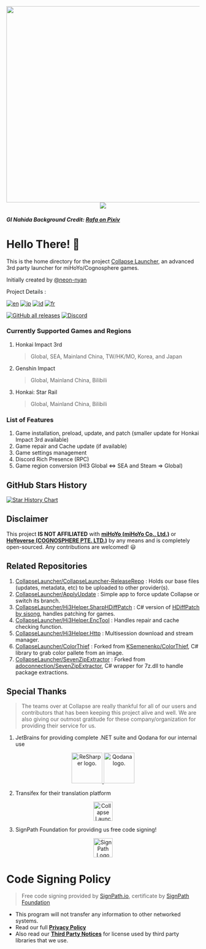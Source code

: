 <p align="center">
  <img width="512px" height="auto" src="https://cdn.discordapp.com/attachments/1116150301649543230/1234954798088982538/CollapseLauncherIdolType.png?ex=66388b88&is=66373a08&hm=d467954d1ef0c9d26ba0ac29e6bb19cff0c382a5fe252a6abd0125fca7ad38af"/><br/>
  <img src="https://raw.githubusercontent.com/neon-nyan/CollapseLauncher-Page/main/images/NewBannerv2_color.webp"/>
</p>

##### GI Nahida Background Credit: [Rafa on Pixiv](https://www.pixiv.net/en/users/3970196)

# Hello There! 👋

This is the home directory for the project [Collapse Launcher](https://github.com/CollapseLauncher/Collapse), an advanced 3rd party launcher for miHoYo/Cognosphere games.

Initially created by [@neon-nyan](https://github.com/neon-nyan/)

Project Details : 

[![en](https://img.shields.io/badge/README-English-blue.svg)](https://github.com/CollapseLauncher/Collapse/blob/main/README.md) [![jp](https://img.shields.io/badge/README-Japanese_日本語-white.svg)](https://github.com/neon-nyan/Collapse/blob/main/README.ja-jp.md) [![id](https://img.shields.io/badge/README-Bahasa_Indonesia-red.svg)](https://github.com/neon-nyan/Collapse/blob/main/README.id-id.md) [![fr](https://img.shields.io/badge/README-French-cyan.svg)](https://github.com/neon-nyan/Collapse/blob/main/README.fr-fr.md)


[![GitHub all releases](https://img.shields.io/github/downloads/CollapseLauncher/Collapse/total)](https://github.com/CollapseLauncher/Collapse/releases/latest)
[![Discord](https://img.shields.io/badge/Join_Community-Discord-5865F2)](https://discord.gg/vJd2exaS7j)

### Currently Supported Games and Regions
1. Honkai Impact 3rd
    > Global, SEA, Mainland China, TW/HK/MO, Korea, and Japan
2. Genshin Impact
    > Global, Mainland China, Bilibili
3. Honkai: Star Rail
    > Global, Mainland China, Bilibili

### List of Features
1. Game installation, preload, update, and patch (smaller update for Honkai Impact 3rd available)
2. Game repair and Cache update (if available)
3. Game settings management
4. Discord Rich Presence (RPC)
5. Game region conversion (HI3 Global <=> SEA and Steam => Global)

## GitHub Stars History
<a href="https://star-history.com/#collapselauncher/collapse&Date">
  <picture>
    <source media="(prefers-color-scheme: dark)" srcset="https://api.star-history.com/svg?repos=collapselauncher/collapse&type=Date&theme=dark" />
    <source media="(prefers-color-scheme: light)" srcset="https://api.star-history.com/svg?repos=collapselauncher/collapse&type=Date" />
    <img alt="Star History Chart" src="https://api.star-history.com/svg?repos=collapselauncher/collapse&type=Date" />
  </picture>
</a>

## Disclaimer
This project **IS NOT AFFILIATED** with [**miHoYo (miHoYo Co., Ltd.)**](https://www.mihoyo.com/) or [**HoYoverse (COGNOSPHERE PTE. LTD.)**](https://www.hoyoverse.com/en-us) by any means and is completely open-sourced. Any contributions are welcomed! 😃

## Related Repositories
1. [CollapseLauncher/CollapseLauncher-ReleaseRepo](https://github.com/CollapseLauncher/CollapseLauncher-ReleaseRepo) : Holds our base files (updates, metadata, etc) to be uploaded to other provider(s).
2. [CollapseLauncher/ApplyUpdate](https://github.com/CollapseLauncher/ApplyUpdate)     : Simple app to force update Collapse or switch its branch.
3. [CollapseLauncher/Hi3Helper.SharpHDiffPatch](https://github.com/CollapseLauncher/Hi3Helper.SharpHDiffPatch) : C# version of [HDiffPatch by sisong](https://github.com/sisong/HDiffPatch), handles patching for games.
4. [CollapseLauncher/Hi3Helper.EncTool](https://github.com/CollapseLauncher/Hi3Helper.EncTool) : Handles repair and cache checking function.
5. [CollapseLauncher/Hi3Helper.Http](https://github.com/CollapseLauncher/Hi3Helper.Http) : Multisession download and stream manager.
6. [CollapseLauncher/ColorThief](https://github.com/CollapseLauncher/ColorThief) : Forked from [KSemenenko/ColorThief](https://github.com/KSemenenko/ColorThief), C# library to grab color pallete from an image.
7. [CollapseLauncher/SevenZipExtractor](https://github.com/CollapseLauncher/SevenZipExtractor) : Forked from [adoconnection/SevenZipExtractor](https://github.com/adoconnection/SevenZipExtractor), C# wrapper for 7z.dll to handle package extractions.

## Special Thanks
> The teams over at Collapse are really thankful for all of our users and contributors that has been keeping this project alive and well. We are also giving our outmost gratitude for these company/organization for providing their service for us.

1. JetBrains for providing complete .NET suite and Qodana for our internal use
<p align=center>
    <a  href="https://jb.gg/OpenSourceSupport">
        <img src="https://resources.jetbrains.com/storage/products/company/brand/logos/ReSharper_icon.png" alt="ReSharper logo." width=80p />
        <img src="https://resources.jetbrains.com/storage/products/company/brand/logos/Qodana_icon.png" alt="Qodana logo." width=80p />
    </a>
</p>

2. Transifex for their translation platform
<p align=center>
    <a href="https://explore.transifex.com/collapse-launcher/collapse-mainapp/" target="_blank">
       <img src="https://upload.wikimedia.org/wikipedia/commons/f/f7/Transifex_logo.svg" alt="Collapse Launcher Localization at Transifex" height=50/>
	</a>
</p>

3. SignPath Foundation for providing us free code signing!
<p align=center>
	<a href="https://signpath.org/about/">
 		<img src="https://pbs.twimg.com/media/EKY08ToXsAAJh-Y.png" alt="SignPath Logo" height=50 />
	</a>
</p>


# Code Signing Policy
> Free code signing provided by [SignPath.io], certificate by [SignPath Foundation]
- This program will not transfer any information to other networked systems.
- Read our full [**Privacy Policy**](https://github.com/CollapseLauncher/Collapse/blob/main/PRIVACY.md)
- Also read our [**Third Party Notices**](https://github.com/CollapseLauncher/Collapse/blob/main/THIRD_PARTY_NOTICES.md) for license used by third party libraries that we use.

[SignPath Foundation]:https://signpath.org
[SignPath.io]:https://signpath.io
